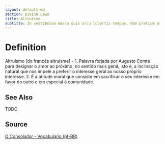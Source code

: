 ```yaml
---
layout: default-md
section: Divine Laws
title: Altruísmo
subtitle: In vestibulum massa quis arcu lobortis tempus. Nam pretium arcu in odio vulputate luctus.
---
```


# Definition
Altruísmo [do francês altruisme] - 1. Palavra forjada por Augusto Comte para designar o amor ao próximo, no sentido mais geral, isto é, a inclinação natural que nos impele a preferir o interesse geral ao nosso próprio interesse. 2. É a atitude moral que consiste em sacrificar o seu interesse em favor do outro e em especial à comunidade.

## See Also
TODO

## Source
[O Consolador - Vocabulário (pt-BR)](http://www.oconsolador.com.br/linkfixo/vocabulario/principal.html)
